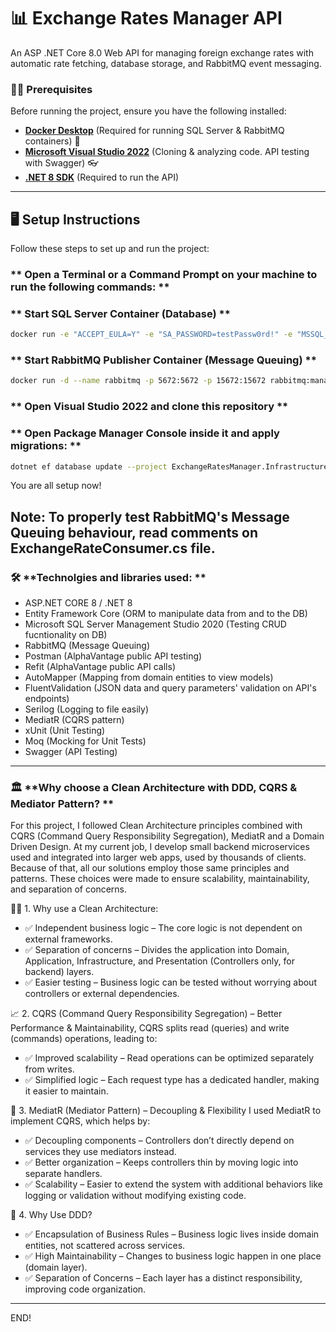 # 📊 Exchange Rates Manager API

An ASP .NET Core 8.0 Web API for managing foreign exchange rates with automatic rate fetching, database storage, and RabbitMQ event messaging.

### ✍🏻 **Prerequisites** 
Before running the project, ensure you have the following installed:
- **[Docker Desktop](https://www.docker.com/get-started/)** (Required for running SQL Server & RabbitMQ containers) 🐋
- **[Microsoft Visual Studio 2022](https://visualstudio.microsoft.com/vs/)** (Cloning & analyzing code. API testing with Swagger) 👓
- **[.NET 8 SDK](https://dotnet.microsoft.com/en-us/download/dotnet/8.0)** (Required to run the API)
---

## 🖥️ **Setup Instructions**
Follow these steps to set up and run the project:

### ** Open a Terminal or a Command Prompt on your machine to run the following commands: **

### ** Start SQL Server Container (Database) **
```sh
docker run -e "ACCEPT_EULA=Y" -e "SA_PASSWORD=testPassw0rd!" -e "MSSQL_PID=Express" -p 1433:1433 --name sqlserver -d mcr.microsoft.com/mssql/server:2019-latest
```

### ** Start RabbitMQ Publisher Container (Message Queuing) **
```sh
docker run -d --name rabbitmq -p 5672:5672 -p 15672:15672 rabbitmq:management
```

### ** Open Visual Studio 2022 and clone this repository **

### ** Open Package Manager Console inside it and apply migrations: **
```sh
dotnet ef database update --project ExchangeRatesManager.Infrastructure --startup-project ExchangeRatesManager.WebApi
```
You are all setup now!

Note: To properly test RabbitMQ's Message Queuing behaviour, read comments on ExchangeRateConsumer.cs file.
---

### 🛠️ **Technolgies and libraries used: **

- ASP.NET CORE 8 / .NET 8
- Entity Framework Core (ORM to manipulate data from and to the DB)
- Microsoft SQL Server Management Studio 2020 (Testing CRUD fucntionality on DB)
- RabbitMQ (Message Queuing)
- Postman (AlphaVantage public API testing)
- Refit (AlphaVantage public API calls)
- AutoMapper (Mapping from domain entities to view models)
- FluentValidation (JSON data and query parameters' validation on API's endpoints)
- Serilog (Logging to file easily)
- MediatR (CQRS pattern)
- xUnit (Unit Testing)
- Moq (Mocking for Unit Tests)
- Swagger (API Testing)
---

### 🏛️ **Why choose a Clean Architecture with DDD, CQRS & Mediator Pattern? **

For this project, I followed Clean Architecture principles combined with CQRS (Command Query Responsibility Segregation), MediatR and a Domain Driven Design. At my current job, I develop small backend microservices used and integrated into larger web apps, used by thousands of clients. Because of that, all our solutions employ those same principles and patterns. These choices were made to ensure scalability, maintainability, and separation of concerns. 

🛀🏻 1. Why use a Clean Architecture:

- ✅ Independent business logic – The core logic is not dependent on external frameworks.
- ✅ Separation of concerns – Divides the application into Domain, Application, Infrastructure, and Presentation (Controllers only, for backend) layers.
- ✅ Easier testing – Business logic can be tested without worrying about controllers or external dependencies.

📈 2. CQRS (Command Query Responsibility Segregation) – Better Performance & Maintainability, 
CQRS splits read (queries) and write (commands) operations, leading to:

- ✅ Improved scalability – Read operations can be optimized separately from writes.
- ✅ Simplified logic – Each request type has a dedicated handler, making it easier to maintain.

📨 3. MediatR (Mediator Pattern) – Decoupling & Flexibility
I used MediatR to implement CQRS, which helps by:

- ✅ Decoupling components – Controllers don’t directly depend on services they use mediators instead.
- ✅ Better organization – Keeps controllers thin by moving logic into separate handlers.
- ✅ Scalability – Easier to extend the system with additional behaviors like logging or validation without modifying existing code.

🧱 4. Why Use DDD?

- ✅ Encapsulation of Business Rules – Business logic lives inside domain entities, not scattered across services.
- ✅ High Maintainability – Changes to business logic happen in one place (domain layer).
- ✅ Separation of Concerns – Each layer has a distinct responsibility, improving code organization.

---

END!
